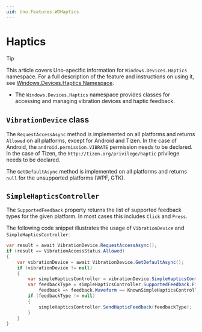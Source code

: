 ```yaml
---
uid: Uno.Features.WDHaptics
---
```


# Haptics

> [!TIP]
> This article covers Uno-specific information for `Windows.Devices.Haptics` namespace. For a full description of the feature and instructions on using it, see [Windows.Devices.Haptics Namespace](https://learn.microsoft.com/uwp/api/windows.devices.haptics).

* The `Windows.Devices.Haptics` namespace provides classes for accessing and managing vibration devices and haptic feedback.

## `VibrationDevice` class

The `RequestAccessAsync` method is implemented on all platforms and returns `Allowed` on all platforms, except for Android and Tizen. In the case of Android, the `android.permission.VIBRATE` permission needs to be declared. In the case of Tizen, the `http://tizen.org/privilege/haptic` privilege needs to be declared.

The `GetDefaultAsync` method is implemented on all platforms and returns `null` for the unsupported platforms (WPF, GTK).

## `SimpleHapticsController`

The `SupportedFeedback` property returns the list of supported feedback types for the given platform. In most cases this includes `Click` and `Press`.

The following code snippet illustrates the usage of `VibrationDevice` and `SimpleHapticsController`:

```csharp
var result = await VibrationDevice.RequestAccessAsync();
if (result == VibrationAccessStatus.Allowed)
{
    var vibrationDevice = await VibrationDevice.GetDefaultAsync();
    if (vibrationDevice != null)
    {
        var simpleHapticsController = vibrationDevice.SimpleHapticsController;
        var feedbackType = simpleHapticsController.SupportedFeedback.FirstOrDefault(
            feedback => feedback.Waveform == KnownSimpleHapticsControllerWaveforms.Press);
        if (feedbackType != null)
        {
            simpleHapticsController.SendHapticFeedback(feedbackType);
        }
    }
}
```
